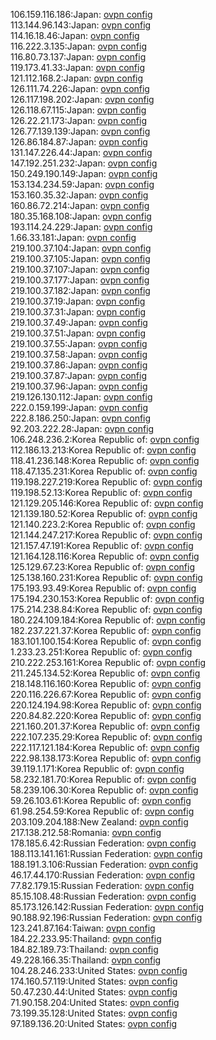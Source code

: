 106.159.116.186:Japan: [ovpn config](vpn/106_159_116_186.ovpn)  
113.144.96.143:Japan: [ovpn config](vpn/113_144_96_143.ovpn)  
114.16.18.46:Japan: [ovpn config](vpn/114_16_18_46.ovpn)  
116.222.3.135:Japan: [ovpn config](vpn/116_222_3_135.ovpn)  
116.80.73.137:Japan: [ovpn config](vpn/116_80_73_137.ovpn)  
119.173.41.33:Japan: [ovpn config](vpn/119_173_41_33.ovpn)  
121.112.168.2:Japan: [ovpn config](vpn/121_112_168_2.ovpn)  
126.111.74.226:Japan: [ovpn config](vpn/126_111_74_226.ovpn)  
126.117.198.202:Japan: [ovpn config](vpn/126_117_198_202.ovpn)  
126.118.67.115:Japan: [ovpn config](vpn/126_118_67_115.ovpn)  
126.22.21.173:Japan: [ovpn config](vpn/126_22_21_173.ovpn)  
126.77.139.139:Japan: [ovpn config](vpn/126_77_139_139.ovpn)  
126.86.184.87:Japan: [ovpn config](vpn/126_86_184_87.ovpn)  
131.147.226.44:Japan: [ovpn config](vpn/131_147_226_44.ovpn)  
147.192.251.232:Japan: [ovpn config](vpn/147_192_251_232.ovpn)  
150.249.190.149:Japan: [ovpn config](vpn/150_249_190_149.ovpn)  
153.134.234.59:Japan: [ovpn config](vpn/153_134_234_59.ovpn)  
153.160.35.32:Japan: [ovpn config](vpn/153_160_35_32.ovpn)  
160.86.72.214:Japan: [ovpn config](vpn/160_86_72_214.ovpn)  
180.35.168.108:Japan: [ovpn config](vpn/180_35_168_108.ovpn)  
193.114.24.229:Japan: [ovpn config](vpn/193_114_24_229.ovpn)  
1.66.33.181:Japan: [ovpn config](vpn/1_66_33_181.ovpn)  
219.100.37.104:Japan: [ovpn config](vpn/219_100_37_104.ovpn)  
219.100.37.105:Japan: [ovpn config](vpn/219_100_37_105.ovpn)  
219.100.37.107:Japan: [ovpn config](vpn/219_100_37_107.ovpn)  
219.100.37.177:Japan: [ovpn config](vpn/219_100_37_177.ovpn)  
219.100.37.182:Japan: [ovpn config](vpn/219_100_37_182.ovpn)  
219.100.37.19:Japan: [ovpn config](vpn/219_100_37_19.ovpn)  
219.100.37.31:Japan: [ovpn config](vpn/219_100_37_31.ovpn)  
219.100.37.49:Japan: [ovpn config](vpn/219_100_37_49.ovpn)  
219.100.37.51:Japan: [ovpn config](vpn/219_100_37_51.ovpn)  
219.100.37.55:Japan: [ovpn config](vpn/219_100_37_55.ovpn)  
219.100.37.58:Japan: [ovpn config](vpn/219_100_37_58.ovpn)  
219.100.37.86:Japan: [ovpn config](vpn/219_100_37_86.ovpn)  
219.100.37.87:Japan: [ovpn config](vpn/219_100_37_87.ovpn)  
219.100.37.96:Japan: [ovpn config](vpn/219_100_37_96.ovpn)  
219.126.130.112:Japan: [ovpn config](vpn/219_126_130_112.ovpn)  
222.0.159.199:Japan: [ovpn config](vpn/222_0_159_199.ovpn)  
222.8.186.250:Japan: [ovpn config](vpn/222_8_186_250.ovpn)  
92.203.222.28:Japan: [ovpn config](vpn/92_203_222_28.ovpn)  
106.248.236.2:Korea Republic of: [ovpn config](vpn/106_248_236_2.ovpn)  
112.186.13.213:Korea Republic of: [ovpn config](vpn/112_186_13_213.ovpn)  
118.41.236.148:Korea Republic of: [ovpn config](vpn/118_41_236_148.ovpn)  
118.47.135.231:Korea Republic of: [ovpn config](vpn/118_47_135_231.ovpn)  
119.198.227.219:Korea Republic of: [ovpn config](vpn/119_198_227_219.ovpn)  
119.198.52.13:Korea Republic of: [ovpn config](vpn/119_198_52_13.ovpn)  
121.129.205.146:Korea Republic of: [ovpn config](vpn/121_129_205_146.ovpn)  
121.139.180.52:Korea Republic of: [ovpn config](vpn/121_139_180_52.ovpn)  
121.140.223.2:Korea Republic of: [ovpn config](vpn/121_140_223_2.ovpn)  
121.144.247.217:Korea Republic of: [ovpn config](vpn/121_144_247_217.ovpn)  
121.157.47.191:Korea Republic of: [ovpn config](vpn/121_157_47_191.ovpn)  
121.164.128.116:Korea Republic of: [ovpn config](vpn/121_164_128_116.ovpn)  
125.129.67.23:Korea Republic of: [ovpn config](vpn/125_129_67_23.ovpn)  
125.138.160.231:Korea Republic of: [ovpn config](vpn/125_138_160_231.ovpn)  
175.193.93.49:Korea Republic of: [ovpn config](vpn/175_193_93_49.ovpn)  
175.194.230.153:Korea Republic of: [ovpn config](vpn/175_194_230_153.ovpn)  
175.214.238.84:Korea Republic of: [ovpn config](vpn/175_214_238_84.ovpn)  
180.224.109.184:Korea Republic of: [ovpn config](vpn/180_224_109_184.ovpn)  
182.237.221.37:Korea Republic of: [ovpn config](vpn/182_237_221_37.ovpn)  
183.101.100.154:Korea Republic of: [ovpn config](vpn/183_101_100_154.ovpn)  
1.233.23.251:Korea Republic of: [ovpn config](vpn/1_233_23_251.ovpn)  
210.222.253.161:Korea Republic of: [ovpn config](vpn/210_222_253_161.ovpn)  
211.245.134.52:Korea Republic of: [ovpn config](vpn/211_245_134_52.ovpn)  
218.148.116.160:Korea Republic of: [ovpn config](vpn/218_148_116_160.ovpn)  
220.116.226.67:Korea Republic of: [ovpn config](vpn/220_116_226_67.ovpn)  
220.124.194.98:Korea Republic of: [ovpn config](vpn/220_124_194_98.ovpn)  
220.84.82.220:Korea Republic of: [ovpn config](vpn/220_84_82_220.ovpn)  
221.160.201.37:Korea Republic of: [ovpn config](vpn/221_160_201_37.ovpn)  
222.107.235.29:Korea Republic of: [ovpn config](vpn/222_107_235_29.ovpn)  
222.117.121.184:Korea Republic of: [ovpn config](vpn/222_117_121_184.ovpn)  
222.98.138.173:Korea Republic of: [ovpn config](vpn/222_98_138_173.ovpn)  
39.119.1.171:Korea Republic of: [ovpn config](vpn/39_119_1_171.ovpn)  
58.232.181.70:Korea Republic of: [ovpn config](vpn/58_232_181_70.ovpn)  
58.239.106.30:Korea Republic of: [ovpn config](vpn/58_239_106_30.ovpn)  
59.26.103.61:Korea Republic of: [ovpn config](vpn/59_26_103_61.ovpn)  
61.98.254.59:Korea Republic of: [ovpn config](vpn/61_98_254_59.ovpn)  
203.109.204.188:New Zealand: [ovpn config](vpn/203_109_204_188.ovpn)  
217.138.212.58:Romania: [ovpn config](vpn/217_138_212_58.ovpn)  
178.185.6.42:Russian Federation: [ovpn config](vpn/178_185_6_42.ovpn)  
188.113.141.161:Russian Federation: [ovpn config](vpn/188_113_141_161.ovpn)  
188.191.3.106:Russian Federation: [ovpn config](vpn/188_191_3_106.ovpn)  
46.17.44.170:Russian Federation: [ovpn config](vpn/46_17_44_170.ovpn)  
77.82.179.15:Russian Federation: [ovpn config](vpn/77_82_179_15.ovpn)  
85.15.108.48:Russian Federation: [ovpn config](vpn/85_15_108_48.ovpn)  
85.173.126.142:Russian Federation: [ovpn config](vpn/85_173_126_142.ovpn)  
90.188.92.196:Russian Federation: [ovpn config](vpn/90_188_92_196.ovpn)  
123.241.87.164:Taiwan: [ovpn config](vpn/123_241_87_164.ovpn)  
184.22.233.95:Thailand: [ovpn config](vpn/184_22_233_95.ovpn)  
184.82.189.73:Thailand: [ovpn config](vpn/184_82_189_73.ovpn)  
49.228.166.35:Thailand: [ovpn config](vpn/49_228_166_35.ovpn)  
104.28.246.233:United States: [ovpn config](vpn/104_28_246_233.ovpn)  
174.160.57.119:United States: [ovpn config](vpn/174_160_57_119.ovpn)  
50.47.230.44:United States: [ovpn config](vpn/50_47_230_44.ovpn)  
71.90.158.204:United States: [ovpn config](vpn/71_90_158_204.ovpn)  
73.199.35.128:United States: [ovpn config](vpn/73_199_35_128.ovpn)  
97.189.136.20:United States: [ovpn config](vpn/97_189_136_20.ovpn)  
